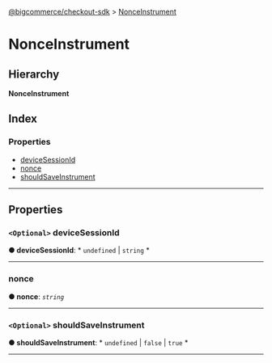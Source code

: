 [@bigcommerce/checkout-sdk](../README.md) > [NonceInstrument](../interfaces/nonceinstrument.md)

# NonceInstrument

## Hierarchy

**NonceInstrument**

## Index

### Properties

* [deviceSessionId](nonceinstrument.md#devicesessionid)
* [nonce](nonceinstrument.md#nonce)
* [shouldSaveInstrument](nonceinstrument.md#shouldsaveinstrument)

---

## Properties

<a id="devicesessionid"></a>

### `<Optional>` deviceSessionId

**● deviceSessionId**: * `undefined` &#124; `string`
*

___
<a id="nonce"></a>

###  nonce

**● nonce**: *`string`*

___
<a id="shouldsaveinstrument"></a>

### `<Optional>` shouldSaveInstrument

**● shouldSaveInstrument**: * `undefined` &#124; `false` &#124; `true`
*

___


